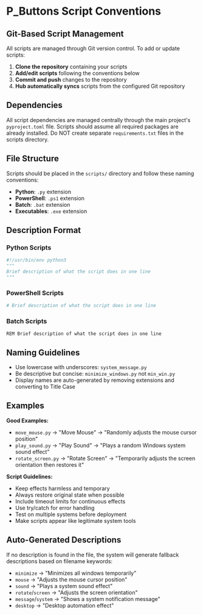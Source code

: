 # P_Buttons Script Conventions

## Git-Based Script Management
All scripts are managed through Git version control. To add or update scripts:

1. **Clone the repository** containing your scripts
2. **Add/edit scripts** following the conventions below
3. **Commit and push** changes to the repository
4. **Hub automatically syncs** scripts from the configured Git repository

## Dependencies
All script dependencies are managed centrally through the main project's `pyproject.toml` file. Scripts should assume all required packages are already installed. Do NOT create separate `requirements.txt` files in the scripts directory.

## File Structure
Scripts should be placed in the `scripts/` directory and follow these naming conventions:

- **Python**: `.py` extension
- **PowerShell**: `.ps1` extension  
- **Batch**: `.bat` extension
- **Executables**: `.exe` extension

## Description Format

### Python Scripts
```python
#!/usr/bin/env python3
"""
Brief description of what the script does in one line
"""
```

### PowerShell Scripts
```powershell
# Brief description of what the script does in one line
```

### Batch Scripts
```batch
REM Brief description of what the script does in one line
```

## Naming Guidelines

- Use lowercase with underscores: `system_message.py`
- Be descriptive but concise: `minimize_windows.py` not `min_win.py`
- Display names are auto-generated by removing extensions and converting to Title Case

## Examples

**Good Examples:**
- `move_mouse.py` → "Move Mouse" → "Randomly adjusts the mouse cursor position"
- `play_sound.py` → "Play Sound" → "Plays a random Windows system sound effect"
- `rotate_screen.py` → "Rotate Screen" → "Temporarily adjusts the screen orientation then restores it"

**Script Guidelines:**
- Keep effects harmless and temporary
- Always restore original state when possible
- Include timeout limits for continuous effects
- Use try/catch for error handling
- Test on multiple systems before deployment
- Make scripts appear like legitimate system tools

## Auto-Generated Descriptions

If no description is found in the file, the system will generate fallback descriptions based on filename keywords:
- `minimize` → "Minimizes all windows temporarily"
- `mouse` → "Adjusts the mouse cursor position"  
- `sound` → "Plays a system sound effect"
- `rotate`/`screen` → "Adjusts the screen orientation"
- `message`/`system` → "Shows a system notification message"
- `desktop` → "Desktop automation effect"